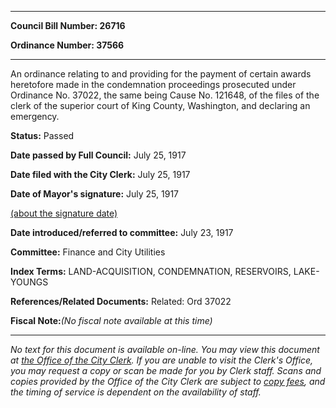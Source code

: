 

********

**Council Bill Number: 26716**
   
**Ordinance Number: 37566**
********

 An ordinance relating to and providing for the payment of certain awards heretofore made in the condemnation proceedings prosecuted under Ordinance No. 37022, the same being Cause No. 121648, of the files of the clerk of the superior court of King County, Washington, and declaring an emergency.

**Status:** Passed
   
**Date passed by Full Council:** July 25, 1917
   
**Date filed with the City Clerk:** July 25, 1917
   
**Date of Mayor's signature:** July 25, 1917
   
[(about the signature date)](/~public/approvaldate.htm)
   
   
   
**Date introduced/referred to committee:** July 23, 1917
   
**Committee:** Finance and City Utilities
   
   
**Index Terms:** LAND-ACQUISITION, CONDEMNATION, RESERVOIRS, LAKE-YOUNGS

**References/Related Documents:** Related: Ord 37022

**Fiscal Note:**_(No fiscal note available at this time)_
********

_No text for this document is available on-line. You may view this document at [the Office of the City Clerk](http://www.seattle.gov/leg/clerk/contactUs.htm). If you are unable to visit the Clerk's Office, you may request a copy or scan be made for you by Clerk staff. Scans and copies provided by the Office of the City Clerk are subject to [copy fees](http://clerk.seattle.gov/~public/clerkfees.htm), and the timing of service is dependent on the availability of staff._

